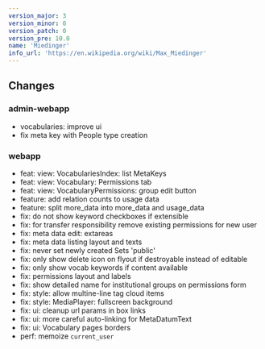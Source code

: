 ```yaml
---
version_major: 3
version_minor: 0
version_patch: 0
version_pre: 10.0
name: 'Miedinger'
info_url: 'https://en.wikipedia.org/wiki/Max_Miedinger'
---
```


## Changes

### admin-webapp

- vocabularies: improve ui
- fix meta key with People type creation

### webapp
- feat: view: VocabulariesIndex: list MetaKeys
- feat: view: Vocabulary: Permissions tab
- feat: view: VocabularyPermissions: group edit button
- feature: add relation counts to usage data
- feature: split more_data into more_data and usage_data
- fix: do not show keyword checkboxes if extensible
- fix: for transfer responsibility remove existing permissions for new user
- fix: meta data edit: extareas
- fix: meta data listing layout and texts
- fix: never set newly created Sets 'public'
- fix: only show delete icon on flyout if destroyable instead of editable
- fix: only show vocab keywords if content available
- fix: permissions layout and labels
- fix: show detailed name for institutional groups on permissions form
- fix: style: allow multine-line tag cloud items
- fix: style: MediaPlayer: fullscreen background
- fix: ui: cleanup url params in box links
- fix: ui: more careful auto-linking for MetaDatumText
- fix: ui: Vocabulary pages borders
- perf: memoize `current_user`

